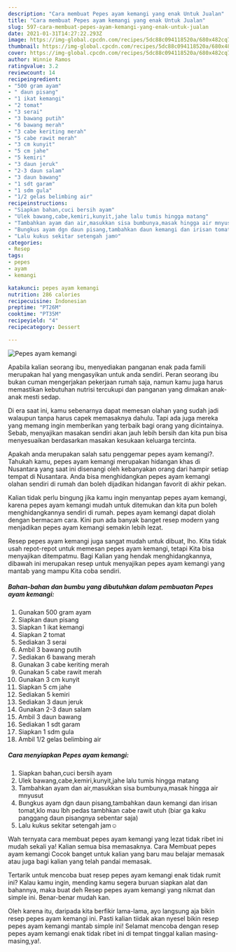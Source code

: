```yaml
---
description: "Cara membuat Pepes ayam kemangi yang enak Untuk Jualan"
title: "Cara membuat Pepes ayam kemangi yang enak Untuk Jualan"
slug: 597-cara-membuat-pepes-ayam-kemangi-yang-enak-untuk-jualan
date: 2021-01-31T14:27:22.293Z
image: https://img-global.cpcdn.com/recipes/5dc88c094118520a/680x482cq70/pepes-ayam-kemangi-foto-resep-utama.jpg
thumbnail: https://img-global.cpcdn.com/recipes/5dc88c094118520a/680x482cq70/pepes-ayam-kemangi-foto-resep-utama.jpg
cover: https://img-global.cpcdn.com/recipes/5dc88c094118520a/680x482cq70/pepes-ayam-kemangi-foto-resep-utama.jpg
author: Winnie Ramos
ratingvalue: 3.2
reviewcount: 14
recipeingredient:
- "500 gram ayam"
- " daun pisang"
- "1 ikat kemangi"
- "2 tomat"
- "3 serai"
- "3 bawang putih"
- "6 bawang merah"
- "3 cabe keriting merah"
- "5 cabe rawit merah"
- "3 cm kunyit"
- "5 cm jahe"
- "5 kemiri"
- "3 daun jeruk"
- "2-3 daun salam"
- "3 daun bawang"
- "1 sdt garam"
- "1 sdm gula"
- "1/2 gelas belimbing air"
recipeinstructions:
- "Siapkan bahan,cuci bersih ayam"
- "Ulek bawang,cabe,kemiri,kunyit,jahe lalu tumis hingga matang"
- "Tambahkan ayam dan air,masukkan sisa bumbunya,masak hingga air mnyusut"
- "Bungkus ayam dgn daun pisang,tambahkan daun kemangi dan irisan tomat,klo mau lbh pedas tambhkan cabe rawit utuh (biar ga kaku panggang daun pisangnya sebentar saja)"
- "Lalu kukus sekitar setengah jam☺️"
categories:
- Resep
tags:
- pepes
- ayam
- kemangi

katakunci: pepes ayam kemangi 
nutrition: 286 calories
recipecuisine: Indonesian
preptime: "PT26M"
cooktime: "PT35M"
recipeyield: "4"
recipecategory: Dessert

---
```



![Pepes ayam kemangi](https://img-global.cpcdn.com/recipes/5dc88c094118520a/680x482cq70/pepes-ayam-kemangi-foto-resep-utama.jpg)

Apabila kalian seorang ibu, menyediakan panganan enak pada famili merupakan hal yang mengasyikan untuk anda sendiri. Peran seorang ibu bukan cuman mengerjakan pekerjaan rumah saja, namun kamu juga harus memastikan kebutuhan nutrisi tercukupi dan panganan yang dimakan anak-anak mesti sedap.

Di era  saat ini, kamu sebenarnya dapat memesan olahan yang sudah jadi walaupun tanpa harus capek memasaknya dahulu. Tapi ada juga mereka yang memang ingin memberikan yang terbaik bagi orang yang dicintainya. Sebab, menyajikan masakan sendiri akan jauh lebih bersih dan kita pun bisa menyesuaikan berdasarkan masakan kesukaan keluarga tercinta. 



Apakah anda merupakan salah satu penggemar pepes ayam kemangi?. Tahukah kamu, pepes ayam kemangi merupakan hidangan khas di Nusantara yang saat ini disenangi oleh kebanyakan orang dari hampir setiap tempat di Nusantara. Anda bisa menghidangkan pepes ayam kemangi olahan sendiri di rumah dan boleh dijadikan hidangan favorit di akhir pekan.

Kalian tidak perlu bingung jika kamu ingin menyantap pepes ayam kemangi, karena pepes ayam kemangi mudah untuk ditemukan dan kita pun boleh menghidangkannya sendiri di rumah. pepes ayam kemangi dapat diolah dengan bermacam cara. Kini pun ada banyak banget resep modern yang menjadikan pepes ayam kemangi semakin lebih lezat.

Resep pepes ayam kemangi juga sangat mudah untuk dibuat, lho. Kita tidak usah repot-repot untuk memesan pepes ayam kemangi, tetapi Kita bisa menyajikan ditempatmu. Bagi Kalian yang hendak menghidangkannya, dibawah ini merupakan resep untuk menyajikan pepes ayam kemangi yang mantab yang mampu Kita coba sendiri.

<!--inarticleads1-->

##### Bahan-bahan dan bumbu yang dibutuhkan dalam pembuatan Pepes ayam kemangi:

1. Gunakan 500 gram ayam
1. Siapkan  daun pisang
1. Siapkan 1 ikat kemangi
1. Siapkan 2 tomat
1. Sediakan 3 serai
1. Ambil 3 bawang putih
1. Sediakan 6 bawang merah
1. Gunakan 3 cabe keriting merah
1. Gunakan 5 cabe rawit merah
1. Gunakan 3 cm kunyit
1. Siapkan 5 cm jahe
1. Sediakan 5 kemiri
1. Sediakan 3 daun jeruk
1. Gunakan 2-3 daun salam
1. Ambil 3 daun bawang
1. Sediakan 1 sdt garam
1. Siapkan 1 sdm gula
1. Ambil 1/2 gelas belimbing air




<!--inarticleads2-->

##### Cara menyiapkan Pepes ayam kemangi:

1. Siapkan bahan,cuci bersih ayam
1. Ulek bawang,cabe,kemiri,kunyit,jahe lalu tumis hingga matang
1. Tambahkan ayam dan air,masukkan sisa bumbunya,masak hingga air mnyusut
1. Bungkus ayam dgn daun pisang,tambahkan daun kemangi dan irisan tomat,klo mau lbh pedas tambhkan cabe rawit utuh (biar ga kaku panggang daun pisangnya sebentar saja)
1. Lalu kukus sekitar setengah jam☺️




Wah ternyata cara membuat pepes ayam kemangi yang lezat tidak ribet ini mudah sekali ya! Kalian semua bisa memasaknya. Cara Membuat pepes ayam kemangi Cocok banget untuk kalian yang baru mau belajar memasak atau juga bagi kalian yang telah pandai memasak.

Tertarik untuk mencoba buat resep pepes ayam kemangi enak tidak rumit ini? Kalau kamu ingin, mending kamu segera buruan siapkan alat dan bahannya, maka buat deh Resep pepes ayam kemangi yang nikmat dan simple ini. Benar-benar mudah kan. 

Oleh karena itu, daripada kita berfikir lama-lama, ayo langsung aja bikin resep pepes ayam kemangi ini. Pasti kalian tiidak akan nyesel bikin resep pepes ayam kemangi mantab simple ini! Selamat mencoba dengan resep pepes ayam kemangi enak tidak ribet ini di tempat tinggal kalian masing-masing,ya!.

